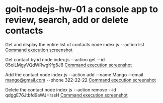 # goit-nodejs-hw-01 a console app to review, search, add or delete contacts

Get and display the entire list of contacts 
node index.js --action list
[Command execution screenshot](https://monosnap.com/file/mAW4ZapheKIR8xwQTjQdkR9bjIPFlH)

Get contact by id
node index.js --action get --id 05olLMgyVQdWRwgKfg5J6
[Command execution screenshot](https://monosnap.com/file/zRF3id7veaW8phb6o5lqw9c5pkNqF5)

Add the contact
node index.js --action add --name Mango --email mango@gmail.com --phone 322-22-22
[Command execution screenshot](https://monosnap.com/file/1R0VKxBI6BTXnNCOKmGLuZyYkVbiIH)

Delete the contact
node index.js --action remove --id qdggE76Jtbfd9eWJHrssH
[Command execution screenshot](https://monosnap.com/file/O4a7ZtYVUGe66TPOJI9HklJtLTCIX9)
